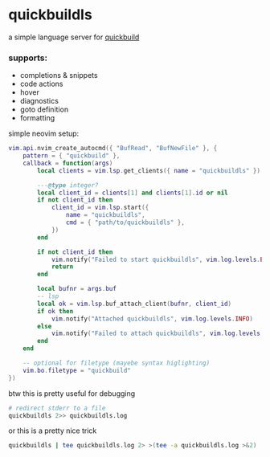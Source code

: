 # quickbuildls

a simple language server for [quickbuild](https://github.com/nordtechtiger/quickbuild)

### supports:

- completions & snippets
- code actions
- hover
- diagnostics
- goto definition
- formatting


simple neovim setup:

```lua
vim.api.nvim_create_autocmd({ "BufRead", "BufNewFile" }, {
    pattern = { "quickbuild" },
    callback = function(args)
        local clients = vim.lsp.get_clients({ name = "quickbuildls" })

        ---@type integer?
        local client_id = clients[1] and clients[1].id or nil
        if not client_id then
            client_id = vim.lsp.start({
                name = "quickbuildls",
                cmd = { "path/to/quickbuildls" },
            })
        end

        if not client_id then
            vim.notify("Failed to start quickbuildls", vim.log.levels.ERROR)
            return
        end

        local bufnr = args.buf
        -- lsp
        local ok = vim.lsp.buf_attach_client(bufnr, client_id)
        if ok then
            vim.notify("Attached quickbuildls", vim.log.levels.INFO)
        else
            vim.notify("Failed to attach quickbuildls", vim.log.levels.WARN)
        end
    end

    -- optional for filetype (mayebe syntax higlighting)
    vim.bo.filetype = "quickbuild"
})

```


btw this is pretty useful for debugging

```bash
# redirect stderr to a file
quickbuildls 2>> quickbuildls.log
```

or this is a pretty nice trick 
```bash
quickbuildls | tee quickbuildls.log 2> >(tee -a quickbuildls.log >&2)
```

